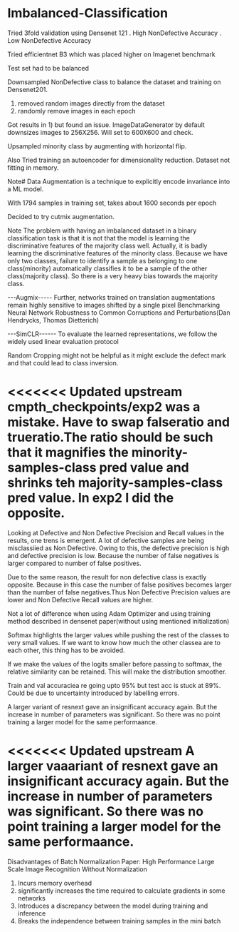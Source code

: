 # Imbalanced-Classification

Tried 3fold validation using Densenet 121
. High NonDefective Accuracy
. Low NonDefective Accuracy

Tried efficientnet B3 which was placed higher on Imagenet benchmark

Test set had to be balanced

Downsampled NonDefective class to balance the dataset and training on Densenet201.
1) removed random images directly from the dataset
2) randomly remove images in each epoch

Got results in 1) but found an issue. ImageDataGenerator by default downsizes images to 256X256. 
Will set to 600X600 and check.

Upsampled minority class by augmenting with horizontal flip.

Also Tried training an autoencoder for dimensionality reduction. Dataset not fitting in memory.

Note#
Data Augmentation is a technique to explicitly encode invariance into a ML model.

With 1794 samples in training set, takes about 1600 seconds per epoch


Decided to try cutmix augmentation.

Note
The problem with having an imbalanced dataset in a binary classification task is that
it is not that the model is learning the discriminative features of the majority class well.
Actually, it is badly learning the discriminative features of the minority class.
Because we have only two classes, failure to identify a sample as belonging to one class(minority)
automatically classifies it to be a sample of the other class(majority class). So there is a very heavy bias
towards the majority class.


---Augmix-----
Further, networks trained on translation augmentations remain highly sensitive to images shifted by a single pixel
Benchmarking Neural Network Robustness to Common Corruptions and Perturbations(Dan Hendrycks, Thomas Dietterich)


---SimCLR------
To evaluate the learned representations, we follow the widely used
linear evaluation protocol


Random Cropping might not be helpful as it might exclude the defect mark and that could lead to class inversion.

<<<<<<< Updated upstream
cmpth_checkpoints/exp2 was a mistake. Have to swap falseratio and trueratio.The ratio should be such that it magnifies
the minority-samples-class pred value and shrinks teh majority-samples-class pred value. In exp2 I did the opposite.
=======


Looking at Defective and Non Defective Precision and Recall values in the results, one trens is emergent.
A lot of defective samples are being misclassiied as Non Defective. Owing to this, the defective precision is high
and defective precision is low. Because the number of false negatives is larger compared to number of false positives.

Due to the same reason, the result for non defective class is exactly opposite. Because in this case the number of false positives 
becomes larger than the number of false negatives.Thus Non Defective Precision values are lower and Non Defective Recall
values are higher.


Not a lot of difference when using Adam Optimizer and using training method described in densenet paper(without using mentioned initialization)


Softmax highlights the larger values while pushing the rest of the classes to very small values.
If we want to know how much the other classea are to each other, this thing has to be avoided.

If we make the values of the logits smaller before passing to softmax, the relative similarity can be retained.
This will make the distribution smoother.

Train and val accuraciea re going upto 95% but test acc is stuck at 89%.
Could be due to uncertainty introduced by labelling errors.


A larger variant of resnext gave an insignificant accuracy again. But the increase in number of parameters 
was significant. So there was no point training a larger model for the same performaance.

<<<<<<< Updated upstream
A larger vaaariant of resnext gave an insignificant accuracy again. But the increase in number of parameters 
was significant. So there was no point training a larger model for the same performaance.
=======
Disadvantages of Batch Normalization
Paper: High Performance Large Scale Image Recognition Without Normalization

1) Incurs memory overhead
2) significantly increases the time required to calculate gradients in some networks
3) Introduces a discrepancy between the model during training and inference
4) Breaks the independence between training samples in the mini batch


